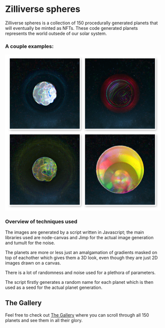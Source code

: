 # Zilliverse spheres

Zilliverse spheres is a collection of 150 procedurally generated planets that will eventually be minted as NFTs.
These code generated planets represents the world outsede of our solar system.

### A couple examples: 

![examples](./example2.png)


### Overview of techniques used
The images are generated by a script written in Javascript; the main libraries used are node-canvas and Jimp for the actual image generation and tumult for the noise.

The planets are more or less just an amalgamation of gradients masked on top of eachother which gives them a 3D look, even though they are just 2D images drawn on a canvas.

There is a lot of randomness and noise used for a plethora of parameters.

The script firstly generates a random name for each planet which is then used as a seed for the actual planet generation.

## The Gallery
Feel free to check out [The Gallery](./gallery/readme.md) where you can scroll through all 150 planets and see them in all their glory.
